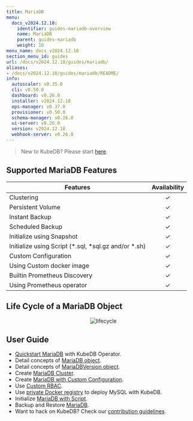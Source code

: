 ```yaml
---
title: MariaDB
menu:
  docs_v2024.12.18:
    identifier: guides-mariadb-overview
    name: MariaDB
    parent: guides-mariadb
    weight: 10
menu_name: docs_v2024.12.18
section_menu_id: guides
url: /docs/v2024.12.18/guides/mariadb/
aliases:
- /docs/v2024.12.18/guides/mariadb/README/
info:
  autoscaler: v0.35.0
  cli: v0.50.0
  dashboard: v0.26.0
  installer: v2024.12.18
  ops-manager: v0.37.0
  provisioner: v0.50.0
  schema-manager: v0.26.0
  ui-server: v0.26.0
  version: v2024.12.18
  webhook-server: v0.26.0
---
```


> New to KubeDB? Please start [here](/docs/v2024.12.18/README).

## Supported MariaDB Features

| Features                                                | Availability |
| ------------------------------------------------------- | :----------: |
| Clustering                                              |   &#10003;   |
| Persistent Volume                                       |   &#10003;   |
| Instant Backup                                          |   &#10003;   |
| Scheduled Backup                                        |   &#10003;   |
| Initialize using Snapshot                               |   &#10003;   |
| Initialize using Script (\*.sql, \*sql.gz and/or \*.sh) |   &#10003;   |
| Custom Configuration                                    |   &#10003;   |
| Using Custom docker image                               |   &#10003;   |
| Builtin Prometheus Discovery                            |   &#10003;   |
| Using Prometheus operator                               |   &#10003;   |

## Life Cycle of a MariaDB Object

<p align="center">
  <img alt="lifecycle"  src="/docs/v2024.12.18/guides/mariadb/images/mariadb-lifecycle.png" >
</p>

## User Guide

- [Quickstart MariaDB](/docs/v2024.12.18/guides/mariadb/quickstart/overview) with KubeDB Operator.
- Detail concepts of [MariaDB object](/docs/v2024.12.18/guides/mariadb/concepts/mariadb).
- Detail concepts of [MariaDBVersion object](/docs/v2024.12.18/guides/mariadb/concepts/mariadb-version).
- Create [MariaDB Cluster](/docs/v2024.12.18/guides/mariadb/clustering/galera-cluster).
- Create [MariaDB with Custom Configuration](/docs/v2024.12.18/guides/mariadb/configuration/using-config-file).
- Use [Custom RBAC](/docs/v2024.12.18/guides/mariadb/custom-rbac/using-custom-rbac).
- Use [private Docker registry](/docs/v2024.12.18/guides/mariadb/private-registry/quickstart) to deploy MySQL with KubeDB.
- Initialize [MariaDB with Script](/docs/v2024.12.18/guides/mariadb/initialization/using-script).
- Backup and Restore [MariaDB](/docs/v2024.12.18/guides/mariadb/backup/stash/overview).
- Want to hack on KubeDB? Check our [contribution guidelines](/docs/v2024.12.18/CONTRIBUTING).
